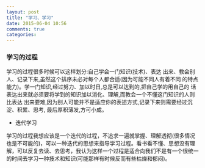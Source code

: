 ```yaml
---
layout: post
title: "学习、学习"
date: 2015-06-04 10:56
comments: true
categories: 
---
```


### 学习的过程

学习的过程很多时候可以这样划分:自己学会一门知识(技术)、表达 出来、教会别人、记录下来,虽然这个排序未必对每个人都合适(因为可能不同人有着不同 的特点能力)。学一门知识,经过努力、加以时日,总是可以达到的,把自己学的用自己的 话表达出来就必须要将学到的知识加以消化、理解,而教会一个不懂这门知识的人则比表达 出来要难,因为别人可能并不是适应你的表述方式,记录下来则需要经过沉淀、积累、思考, 最后厚积薄发,方可小成。

* 迭代学习

学习的过程我想应该是一个迭代的过程，不追求一遍就掌握、理解透彻(很多情况也是不可能的)，可以一种迭代的思想来指导学习过程。看书看不懂、思想没有理解，可以反复去读、去思考，我认为这样一个过程是适合向我们不是有一个很统一的时间去学习一种技术和知识(可能那样有时候反而有些枯燥和郁闷)。

